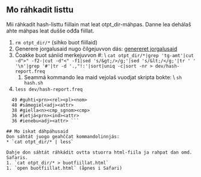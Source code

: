 ## Mo ráhkadit listtu
Mii ráhkadit hash-listtu fiillain mat leat otpt_dir-máhpas. Danne lea dehálaš ahte máhpas leat dušše ođđa fiillat.

1. `rm otpt_dir/*` (sihko buot fiillaid)
1. Generere jorgalusaid nugo čilgejuvvon dás: [genereret jorgalusaid](Paralleltexts.html)
1. Čoakke buot sániid merkejuvvon #: \\  `cat otpt_dir/*|grep 'tg-amt'|cut -d">" -f2-|cut -d"<" -f1|sed 's/&gt;/>/g;'|sed 's/&lt;/</g;'|tr ' ' '\n'|grep '#'|tr -d '.,"!:'|sort|uniq -c|sort -nr > dev/hash-report.freq`
    1. Seammá kommando lea maid vejolaš vuodjat skripta bokte: \\ `sh hash.sh`
1. `less dev/hash-report.freq`

```
  49 #guhti<prn><rel><pl><nom>
  48 #sámegiel<adj><attr>
  38 #giella<n><cmp_sgnom><cmp>
  36 #ietjá<prn><ind><attr>
  36 #ienebu<adj><attr> ```

## Mo iskat dáhpáhusaid
Don sáhtát juogo geahččat kommandolinnjás:
* `cat otpt_dir/* | less`

Dahje don sáhtát ráhkádit ovtta stuorra html-fiila ja rahpat dan omd. Safaris.
1. `cat otpt_dir/* > buotfiillat.html`
1. `open buotfiillat.html` (åpnes i Safari)
